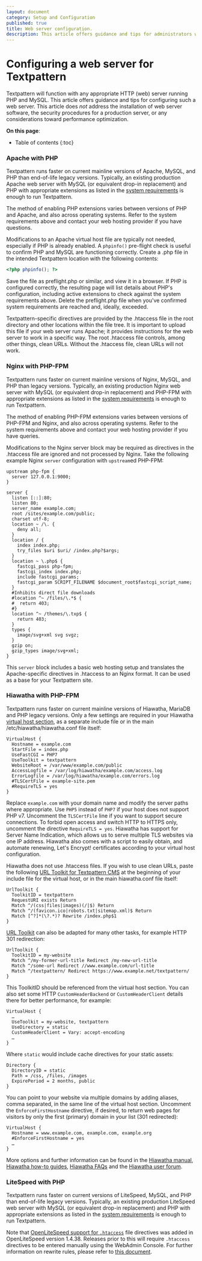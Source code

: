 ```yaml
---
layout: document
category: Setup and Configuration
published: true
title: Web server configuration.
description: This article offers guidance and tips for administrators wishing to install Textpattern to various web server platforms.
---
```


# Configuring a web server for Textpattern

Textpattern will function with any appropriate HTTP (web) server running PHP and MySQL. This article offers guidance and tips for configuring such a web server. This article does *not* address the installation of web server software, the security procedures for a production server, or any considerations toward performance optimization.

**On this page**:

* Table of contents
{:toc}

### Apache with PHP

Textpattern runs faster on current mainline versions of Apache, MySQL, and PHP than end-of-life legacy versions. Typically, an existing production Apache web server with MySQL (or equivalent drop-in replacement) and PHP with appropriate extensions as listed in the [system requirements](https://textpattern.com/about/119/system-requirements) is enough to run Textpattern.

The method of enabling PHP extensions varies between versions of PHP and Apache, and also across operating systems. Refer to the system requirements above and contact your web hosting provider if you have questions.

Modifications to an Apache virtual host file are typically not needed, especially if PHP is already enabled. A `phpinfo()` pre-flight check is useful to confirm PHP and MySQL are functioning correctly. Create a .php file in the intended Textpattern location with the following contents:

~~~ php
<?php phpinfo(); ?>
~~~

Save the file as preflight.php or similar, and view it in a browser. If PHP is configured correctly, the resulting page will list details about PHP's configuration, including active extensions to check against the system requirements above. Delete the preflight.php file when you've confirmed system requirements are reached and, ideally, exceeded.

Textpattern-specific directives are provided by the .htaccess file in the root directory and other locations within the file tree. It is important to upload this file if your web server runs Apache; it provides instructions for the web server to work in a specific way. The root .htaccess file controls, among other things, clean URLs. Without the .htaccess file, clean URLs will not work.

### Nginx with PHP-FPM

Textpattern runs faster on current mainline versions of Nginx, MySQL, and PHP than legacy versions. Typically, an existing production Nginx web server with MySQL (or equivalent drop-in replacement) and PHP-FPM with appropriate extensions as listed in the [system requirements](https://textpattern.com/about/119/system-requirements) is enough to run Textpattern.

The method of enabling PHP-FPM extensions varies between versions of PHP-FPM and Nginx, and also across operating systems. Refer to the system requirements above and contact your web hosting provider if you have queries.

Modifications to the Nginx server block may be required as directives in the .htaccess file are ignored and not processed by Nginx. Take the following example Nginx `server` configuration with `upstream`ed PHP-FPM:

~~~ nginx
upstream php-fpm {
  server 127.0.0.1:9000;
}

server {
  listen [::]:80;
  listen 80;
  server_name example.com;
  root /sites/example.com/public;
  charset utf-8;
  location ~ /\. {
    deny all;
  }
  location / {
    index index.php;
    try_files $uri $uri/ /index.php?$args;
  }
  location ~ \.php$ {
    fastcgi_pass php-fpm;
    fastcgi_index index.php;
    include fastcgi_params;
    fastcgi_param SCRIPT_FILENAME $document_root$fastcgi_script_name;
  }
  #Inhibits direct file downloads
  #location ^~ /files/\.*$ {
  #  return 403;
  #}
  location ^~ /themes/\.txp$ {
    return 403;
  }
  types {
    image/svg+xml svg svgz;
  }
  gzip on;
  gzip_types image/svg+xml;
}
~~~

This `server` block includes a basic web hosting setup and translates the Apache-specific directives in .htaccess to an Nginx format. It can be used as a base for your Textpattern site.

### Hiawatha with PHP-FPM

Textpattern runs faster on current mainline versions of Hiawatha, MariaDB and PHP legacy versions. Only a few settings are required in your Hiawatha [virtual host section](https://www.hiawatha-webserver.org/howto/websites), as a separate include file or in the main /etc/hiawatha/hiawatha.conf file itself:

~~~ nginx
VirtualHost {
  Hostname = example.com
  StartFile = index.php
  UseFastCGI = PHP7
  UseToolkit = textpattern
  WebsiteRoot = /var/www/example.com/public
  AccessLogfile = /var/log/hiawatha/example.com/access.log
  ErrorLogfile = /var/log/hiawatha/example.com/errors.log
  #TLSCertFile = example-site.pem
  #RequireTLS = yes
}
~~~

Replace `example.com` with your domain name and modify the server paths where appropriate. Use `PHP5` instead of `PHP7` if your host does not support PHP v7. Uncomment the `TLSCertFile` line if you want to support secure connections. To forbid open access and switch HTTP to HTTPS only, uncomment the directive `RequireTLS = yes`. Hiawatha has support for Server Name Indication, which allows us to serve multiple TLS websites via one IP address. Hiawatha also comes with a script to easily obtain, and automate renewing, Let's Encrypt! certificates according to your virtual host configuration.

Hiawatha does not use .htaccess files. If you wish to use clean URLs, paste the following [URL Toolkit for Textpattern CMS](https://www.hiawatha-webserver.org/howto/url_rewrite_rules) at the beginning of your include file for the virtual host, or in the main hiawatha.conf file itself:

~~~ nginx
UrlToolkit {
  ToolkitID = textpattern
  RequestURI exists Return
  Match ^/(css|files|images)(/|$) Return
  Match ^/(favicon.ico|robots.txt|sitemap.xml)$ Return
  Match [^?]*(\?.*)? Rewrite /index.php$1
}
~~~

[URL Toolkit](https://www.hiawatha-webserver.org/howto/url_toolkit) can also be adapted for many other tasks, for example HTTP 301 redirection:

~~~ nginx
UrlToolkit {
  ToolkitID = my-website
  Match ^/my-former-url-title Redirect /my-new-url-title
  Match ^/some-url Redirect //www.example.com/url-title
  Match ^/textpattern/ Redirect https://www.example.net/textpattern/
}
~~~

This ToolkitID should be referenced from the virtual host section. You can also set some HTTP `CustomHeaderBackend` or `CustomHeaderClient` details there for better performance, for example:

~~~ nginx
VirtualHost {
  …
  UseToolkit = my-website, textpattern
  UseDirectory = static
  CustomHeaderClient = Vary: accept-encoding
  …
}
~~~

Where `static` would include cache directives for your static assets:

~~~ nginx
Directory {
  DirectoryID = static
  Path = /css, /files, /images
  ExpirePeriod = 2 months, public
}
~~~

You can point to your website via multiple domains by adding aliases, comma separated, in the same line of the virtual host section. Uncomment the `EnforceFirstHostname` directive, if desired, to return web pages for visitors by only the first (primary) domain in your list (301 redirected):

~~~ nginx
VirtualHost {
  Hostname = www.example.com, example.com, example.org
  #EnforceFirstHostname = yes
  …
}
~~~

More options and further information can be found in the [Hiawatha manual](https://www.hiawatha-webserver.org/manpages/hiawatha), [Hiawatha how-to guides](https://www.hiawatha-webserver.org/howto), [Hiawatha FAQs](https://www.hiawatha-webserver.org/faq) and the [Hiawatha user forum](https://www.hiawatha-webserver.org/forum).

### LiteSpeed with PHP

Textpattern runs faster on current versions of LiteSpeed, MySQL, and PHP than end-of-life legacy versions. Typically, an existing production LiteSpeed web server with MySQL (or equivalent drop-in replacement) and PHP with appropriate extensions as listed in the [system requirements](https://textpattern.com/about/119/system-requirements) is enough to run Textpattern.

Note that [OpenLiteSpeed support for `.htaccess`](https://openlitespeed.org/kb/how-to-autoload-htaccess-with-openlitespeed/) file directives was added in OpenLiteSpeed version 1.4.38. Releases prior to this will require `.htaccess` directives to be entered manually using the WebAdmin Console. For further information on rewrite rules, please refer to [this document](https://openlitespeed.org/kb/migrate-apache-rewrite-rules-to-openlitespeed/).
